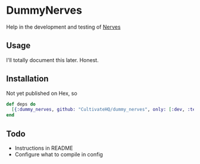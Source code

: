 # DummyNerves


Help in the development and testing of [Nerves](https://github.com/nerves-project)

## Usage

I'll totally document this later. Honest.

## Installation

Not yet published on Hex, so

```elixir
def deps do
  [{:dummy_nerves, github: "CultivateHQ/dummy_nerves", only: [:dev, :test]}]
end
```

## Todo

* Instructions in README
* Configure what to compile in config
